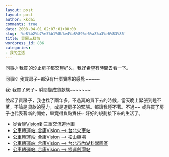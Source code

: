 ```yaml
---
layout: post
layout: post
author: kkdai
comments: true
date: 2008-04-01 02:07:01+00:00
slug: '%e8%b2%b7%e5%b1%8b%e4%b8%89%e6%a8%a3%e6%83%85'
title: 買屋三樣情
wordpress_id: 836
categories:
- 我的生活
---
```


同事J: 我買的汐止房子都交屋好久，我好希望有時間去看一下。

同事K: 我買房子~都沒有什麼實際的感覺~~~~~

我: 我買了房子~ 瞬間變成貸款族~~~~~~~ 

說起了買房子，我也找了兩年多。不過真的買下去的時候，當天晚上緊張到睡不著，不論是貸款的壓力，或是選房子的緊張。都讓我睡不著。不過~~ 或許買了房子也代表著新的開始，畢竟得負點責任~ 好好的規劃接下來的生活了。

* [從合康Vision到三重交流道地圖](http://visionclub.blogspot.com/2008/03/vision_6909.html)  
* [公車轉運站: 合康Vision --> 台北火車站](http://visionclub.blogspot.com/2008/03/vision_3849.html)  
* [公車轉運站: 合康Vision --> 松山機場](http://visionclub.blogspot.com/2008/03/vision_31.html)  
* [公車轉運站: 合康Vision --> 台北市內湖科學園區](http://visionclub.blogspot.com/2008/03/blog-post.html)  
* [公車轉運站: 合康Vision --> 捷運劍潭站](http://visionclub.blogspot.com/2008/03/vision.html)  
